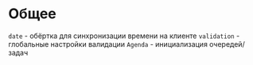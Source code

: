 # Общее
`date` - обёртка для синхронизации времени на клиенте
`validation` - глобальные настройки валидации
`Agenda` - инициализация очередей/задач